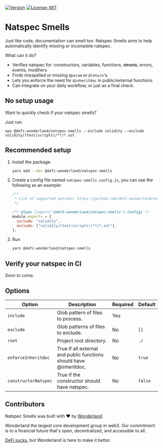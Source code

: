 [![Version](https://img.shields.io/npm/v/@defi-wonderland/natspec-smells?label=Version)](https://www.npmjs.com/package/@defi-wonderland/natspec-smells)
[![License: MIT](https://img.shields.io/badge/License-MIT-blue.svg)](https://github.com/defi-wonderland/natspec-smells/blob/main/LICENSE)

# Natspec Smells

Just like code, documentation can smell too.
Natspec Smells aims to help automatically identify missing or incomplete natspec.

What can it do?

- Verifies natspec for: constructors, variables, functions, ~~structs~~, errors, events, modifiers
- Finds misspelled or missing `@param` or `@return`'s.
- Lets you enforce the need for `@inheritdoc` in public/external functions.
- Can integrate on your daily workflow, or just as a final check.

## No setup usage

Want to quickly check if your natspec smells?

Just run:

```
npx @defi-wonderland/natspec-smells --include solidity --exclude solidity/(test|scripts)/**/*.sol
```

## Recommended setup

1. Install the package:

   ```bash
   yarn add --dev @defi-wonderland/natspec-smells
   ```

2. Create a config file named `natspec-smells.config.js`, you can use the following as an example:

   ```javascript
   /**
    * List of supported options: https://github.com/defi-wonderland/natspec-smells?tab=readme-ov-file#options
    */

   /** @type {import('@defi-wonderland/natspec-smells').Config} */
   module.exports = {
     include: "solidity",
     exclude: ["solidity/(test|scripts)/**/*.sol"],
   };
   ```

3. Run
   ```bash
   yarn @defi-wonderland/natspec-smells
   ```

## Verify your natspec in CI

_Soon to come._

## Options

| Option               | Description                                                        | Required | Default |
| -------------------- | ------------------------------------------------------------------ | -------- | ------- |
| `include`            | Glob pattern of files to process.                                  | Yes      |         |
| `exclude`            | Glob patterns of files to exclude.                                 | No       | `[]`    |
| `root`               | Project root directory.                                            | No       | `./`    |
| `enforceInheritdoc`  | True if all external and public functions should have @inheritdoc. | No       | `true`  |
| `constructorNatspec` | True if the constructor should have natspec.                       | No       | `false` |

## Contributors

Natspec Smells was built with ❤️ by [Wonderland](https://defi.sucks).

Wonderland the largest core development group in web3. Our commitment is to a financial future that's open, decentralized, and accessible to all.

[DeFi sucks](https://defi.sucks), but Wonderland is here to make it better.
